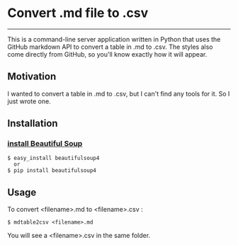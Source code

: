 # Convert .md file to .csv

---

This is a command-line server application written in Python that uses the GitHub markdown API to convert a table in .md to .csv. The styles also come directly from GitHub, so you'll know exactly how it will appear.

## Motivation
I wanted to convert a table in .md to .csv, but I can't find any tools for it. So I just wrote one.

## Installation

### [install Beautiful Soup](http://www.crummy.com/software/BeautifulSoup/bs4/doc/#installing-beautiful-soup)

```
$ easy_install beautifulsoup4
  or
$ pip install beautifulsoup4
```

## Usage
To convert \<filename\>.md to \<filename\>.csv : 

```
$ mdtable2csv <filename>.md
```

You will see a \<filename\>.csv in the same folder.